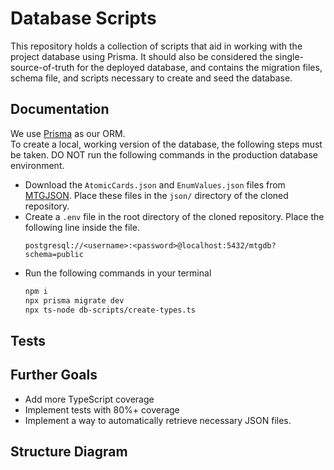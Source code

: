 # Database Scripts
<!-- Enter a description for the repository -->

This repository holds a collection of scripts that aid in working with the project database using Prisma. It should also be considered the single-source-of-truth for the deployed database, and contains the migration files, schema file, and scripts necessary to create and seed the database.

## Documentation
<!-- What does this repository do? Is there anything the user needs to do? Is there an end-user? -->

We use [Prisma](https://www.prisma.io/) as our ORM.  
To create a local, working version of the database, the following steps must be taken. DO NOT run the following commands in the production database environment.

- Download the `AtomicCards.json` and `EnumValues.json` files from [MTGJSON](https://mtgjson.com/downloads/all-files/). Place these files in the `json/` directory of the cloned repository.
- Create a `.env` file in the root directory of the cloned repository. Place the following line inside the file. 
  ```
  postgresql://<username>:<password>@localhost:5432/mtgdb?schema=public
  ```
- Run the following commands in your terminal
  ```bash
  npm i
  npx prisma migrate dev
  npx ts-node db-scripts/create-types.ts

  ```


## Tests
<!-- Are there any tests? How was it tested? -->

## Further Goals
<!-- Any further goals -->
- Add more TypeScript coverage
- Implement tests with 80%+ coverage
- Implement a way to automatically retrieve necessary JSON files.

## Structure Diagram
<!-- Is there a diagram for this project? Should there be one? -->

<!-- Delete any headings that are unused -->